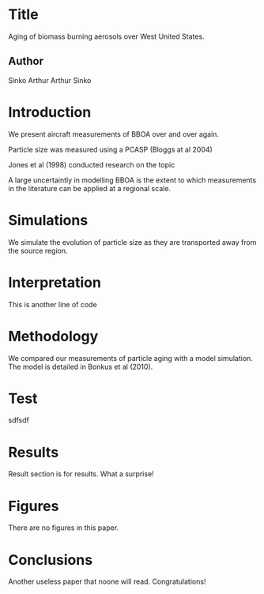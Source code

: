 
# Title
Aging of biomass burning aerosols over West United States.

## Author
Sinko Arthur Arthur Sinko

# Introduction
We present aircraft measurements of BBOA over and over again.

Particle size was measured using a PCASP (Bloggs at al 2004)

Jones et al (1998) conducted research on the topic


A large uncertaintly in modelling BBOA is the extent to which measurements in the literature can be applied at a regional scale.


# Simulations
We simulate the evolution of particle size as they are transported away from the source region.

# Interpretation
This is another line of code


# Methodology
We compared our measurements of particle aging with a model simulation. The model is detailed in Bonkus et al (2010).

# Test
sdfsdf

# Results
Result section is for results. What a surprise!

# Figures
There are no figures in this paper.

# Conclusions
Another useless paper that noone will read. Congratulations!






